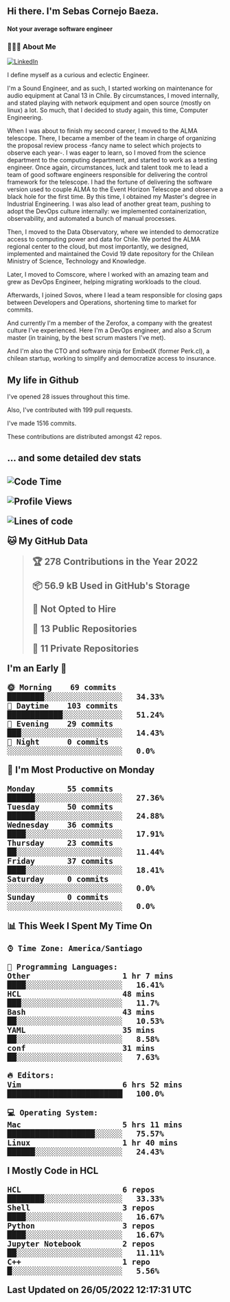 <h2> Hi there.  I'm Sebas Cornejo Baeza.</h2>
<h4> Not your average software engineer</h4>
<h3> 👨🏻‍💻 About Me </h3>
<a href="http://linkedin.com/in/sebastian-cornejo-baeza/"><img alt="LinkedIn" src="https://img.shields.io/badge/Sebas%20Cornejo%20-informational?style=appveyor&logo=linkedin"></a>


I define myself as a curious and eclectic Engineer.

I'm a Sound Engineer, and as such, I started working on maintenance for audio equipment at Canal 13 in Chile.
By circumstances, I moved internally, and stated playing with network equipment and open source (mostly on linux) 
a lot. So much, that I decided to study again, this time, Computer Engineering.

When I was about to finish my second career, I moved to the ALMA telescope. There, I became a member of the team
in charge of organizing the proposal review process -fancy name to select which projects to observe each year-. 
I was eager to learn, so I moved from the science department to the computing department, and started to work as 
a testing engineer. Once again, circumstances, luck and talent took me to lead a team of good software engineers 
responsible for delivering the control framework for the telescope. I had the fortune of delivering the software
version used to couple ALMA to the Event Horizon Telescope and observe a black hole for the first time.
By this time, I obtained my Master's degree in Industrial Engineering.
I was also lead of another great team, pushing to adopt the DevOps culture internally: we implemented containerization, observability, and automated a bunch of manual processes.

Then, I moved to the Data Observatory, where we intended to democratize access to computing power
and data for Chile. We ported the ALMA regional center to the cloud, but most importantly, we designed, implemented
and maintained the Covid 19 date repository for the Chilean Ministry of Science, Technology and Knowledge.

Later, I moved to Comscore, where I worked with an amazing team and grew as DevOps Engineer, helping migrating workloads to the cloud.

Afterwards, I joined Sovos, where I lead a team responsible for closing gaps between Developers and Operations, shortening time to market for commits.

And currently I'm a member of the Zerofox, a company with the greatest culture I've experienced. Here I'm a DevOps
engineer, and also a Scrum master (in training, by the best scrum masters I've met).
 
And I'm also the CTO and software ninja for EmbedX (former Perk.cl), a chilean startup, working to simplify and democratize access to insurance.

<h2> My life in Github </h2>

I've opened 28 issues throughout this time.

Also, I've contributed with 199 pull requests.

I've made 1516 commits.

These contributions are distributed amongst 42 repos.

<h2>... and some detailed dev stats<h2>

<!--START_SECTION:waka-->
![Code Time](http://img.shields.io/badge/Code%20Time-0%20secs-blue)

![Profile Views](http://img.shields.io/badge/Profile%20Views-23-blue)

![Lines of code](https://img.shields.io/badge/From%20Hello%20World%20I%27ve%20Written-603%20Thousand%20lines%20of%20code-blue)

**🐱 My GitHub Data** 

> 🏆 278 Contributions in the Year 2022
 > 
> 📦 56.9 kB Used in GitHub's Storage 
 > 
> 🚫 Not Opted to Hire
 > 
> 📜 13 Public Repositories 
 > 
> 🔑 11 Private Repositories  
 > 
**I'm an Early 🐤** 

```text
🌞 Morning    69 commits     ████████░░░░░░░░░░░░░░░░░   34.33% 
🌆 Daytime    103 commits    ████████████░░░░░░░░░░░░░   51.24% 
🌃 Evening    29 commits     ███░░░░░░░░░░░░░░░░░░░░░░   14.43% 
🌙 Night      0 commits      ░░░░░░░░░░░░░░░░░░░░░░░░░   0.0%

```
📅 **I'm Most Productive on Monday** 

```text
Monday       55 commits     ██████░░░░░░░░░░░░░░░░░░░   27.36% 
Tuesday      50 commits     ██████░░░░░░░░░░░░░░░░░░░   24.88% 
Wednesday    36 commits     ████░░░░░░░░░░░░░░░░░░░░░   17.91% 
Thursday     23 commits     ██░░░░░░░░░░░░░░░░░░░░░░░   11.44% 
Friday       37 commits     ████░░░░░░░░░░░░░░░░░░░░░   18.41% 
Saturday     0 commits      ░░░░░░░░░░░░░░░░░░░░░░░░░   0.0% 
Sunday       0 commits      ░░░░░░░░░░░░░░░░░░░░░░░░░   0.0%

```


📊 **This Week I Spent My Time On** 

```text
⌚︎ Time Zone: America/Santiago

💬 Programming Languages: 
Other                    1 hr 7 mins         ████░░░░░░░░░░░░░░░░░░░░░   16.41% 
HCL                      48 mins             ███░░░░░░░░░░░░░░░░░░░░░░   11.7% 
Bash                     43 mins             ██░░░░░░░░░░░░░░░░░░░░░░░   10.53% 
YAML                     35 mins             ██░░░░░░░░░░░░░░░░░░░░░░░   8.58% 
conf                     31 mins             ██░░░░░░░░░░░░░░░░░░░░░░░   7.63%

🔥 Editors: 
Vim                      6 hrs 52 mins       █████████████████████████   100.0%

💻 Operating System: 
Mac                      5 hrs 11 mins       ███████████████████░░░░░░   75.57% 
Linux                    1 hr 40 mins        ██████░░░░░░░░░░░░░░░░░░░   24.43%

```

**I Mostly Code in HCL** 

```text
HCL                      6 repos             ████████░░░░░░░░░░░░░░░░░   33.33% 
Shell                    3 repos             ████░░░░░░░░░░░░░░░░░░░░░   16.67% 
Python                   3 repos             ████░░░░░░░░░░░░░░░░░░░░░   16.67% 
Jupyter Notebook         2 repos             ██░░░░░░░░░░░░░░░░░░░░░░░   11.11% 
C++                      1 repo              █░░░░░░░░░░░░░░░░░░░░░░░░   5.56%

```



 Last Updated on 26/05/2022 12:17:31 UTC
<!--END_SECTION:waka-->

